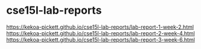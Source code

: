 # cse15l-lab-reports
https://kekoa-pickett.github.io/cse15l-lab-reports/lab-report-1-week-2.html <br>
https://kekoa-pickett.github.io/cse15l-lab-reports/lab-report-2-week-4.html <br>
https://kekoa-pickett.github.io/cse15l-lab-reports/lab-report-3-week-6.html
